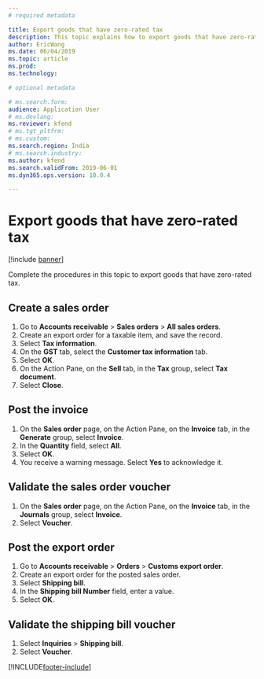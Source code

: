 ```yaml
---
# required metadata

title: Export goods that have zero-rated tax
description: This topic explains how to export goods that have zero-rated tax.
author: EricWang
ms.date: 06/04/2019
ms.topic: article
ms.prod: 
ms.technology: 

# optional metadata

# ms.search.form: 
audience: Application User
# ms.devlang: 
ms.reviewer: kfend
# ms.tgt_pltfrm: 
# ms.custom: 
ms.search.region: India
# ms.search.industry: 
ms.author: kfend
ms.search.validFrom: 2019-06-01
ms.dyn365.ops.version: 10.0.4

---
```


# Export goods that have zero-rated tax

[!include [banner](../includes/banner.md)]

Complete the procedures in this topic to export goods that have zero-rated tax.

## Create a sales order

1. Go to **Accounts receivable** \> **Sales orders** \> **All sales orders**.
2. Create an export order for a taxable item, and save the record.
3. Select **Tax information**.
4. On the **GST** tab, select the **Customer tax information** tab.
5. Select **OK**.
6. On the Action Pane, on the **Sell** tab, in the **Tax** group, select **Tax document**.
7. Select **Close**.

## Post the invoice

1. On the **Sales order** page, on the Action Pane, on the **Invoice** tab, in the **Generate** group, select **Invoice**.
2. In the **Quantity** field, select **All**.
3. Select **OK**.
4. You receive a warning message. Select **Yes** to acknowledge it.

## Validate the sales order voucher

1. On the **Sales order** page, on the Action Pane, on the **Invoice** tab, in the **Journals** group, select **Invoice**.
2. Select **Voucher**.

## Post the export order

1. Go to **Accounts receivable** \> **Orders** \> **Customs export order**.
2. Create an export order for the posted sales order.
3. Select **Shipping bill**.
4. In the **Shipping bill Number** field, enter a value.
5. Select **OK**.

## Validate the shipping bill voucher

1. Select **Inquiries** \> **Shipping bill**.
2. Select **Voucher**.


[!INCLUDE[footer-include](../../includes/footer-banner.md)]